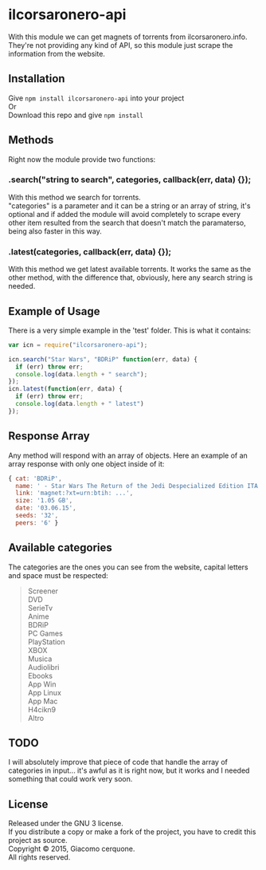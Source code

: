 # ilcorsaronero-api
With this module we can get magnets of torrents from ilcorsaronero.info. They're not providing any kind of API, so this module just scrape the information from the website.

## Installation
Give `npm install ilcorsaronero-api` into your project<br/>
Or<br/>
Download this repo and give `npm install`<br/>

## Methods
Right now the module provide two functions:

### .search("string to search", categories, callback(err, data) {});
With this method we search for torrents.<br/>
"categories" is a parameter and it can be a string or an array of string, it's optional and if added the module will avoid completely to scrape every other item resulted from the search that doesn't match the paramaterso, being also faster in this way.

### .latest(categories, callback(err, data) {});
With this method we get latest available torrents.
It works the same as the other method, with the difference that, obviously, here any search string is needed.

## Example of Usage
There is a very simple example in the 'test' folder. This is what it contains:
```javascript
var icn = require("ilcorsaronero-api");

icn.search("Star Wars", "BDRiP" function(err, data) {
  if (err) throw err;
  console.log(data.length + " search");
});
icn.latest(function(err, data) {
  if (err) throw err;
  console.log(data.length + " latest")
});
```

## Response Array
Any method will respond with an array of objects. Here an example of an array response with only one object inside of it:
```javascript
{ cat: 'BDRiP',
  name: ' - Star Wars The Return of the Jedi Despecialized Edition ITA ENG AC3 AVCHD 720p v1.0 ZMachine - ',
  link: 'magnet:?xt=urn:btih: ...',
  size: '1.05 GB',
  date: '03.06.15',
  seeds: '32',
  peers: '6' }
```

## Available categories
The categories are the ones you can see from the website, capital letters and space must be respected:<br/>
>Screener<br/>
DVD<br/>
SerieTv<br/>
Anime<br/>
BDRiP<br/>
PC Games<br/>
PlayStation<br/>
XBOX<br/>
Musica<br/>
Audiolibri<br/>
Ebooks<br/>
App Win<br/>
App Linux<br/>
App Mac<br/>
H4cikn9<br/>
Altro

## TODO
I will absolutely improve that piece of code that handle the array of categories in input... it's awful as it is right now, but it works and I needed something that could work very soon.

## License
Released under the GNU 3 license.<br>
If you distribute a copy or make a fork of the project, you have to credit this project as source.<br>
Copyright © 2015, Giacomo cerquone.<br>
All rights reserved.
